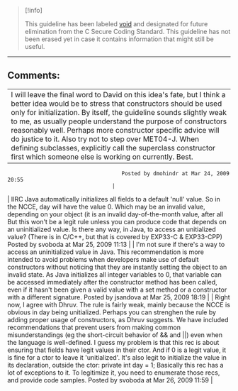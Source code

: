 > [!info]  
>
> This guideline has been labeled [void](https://wiki.sei.cmu.edu//confluence/label/seccode/void) and designated for future elimination from the C Secure Coding Standard. This guideline has not been erased yet in case it contains information that might still be useful.

------------------------------------------------------------------------
[](https://www.securecoding.cert.org/confluence/display/seccode/VOID+ROSE+Checkers?showChildren=false&showComments=false) [](https://www.securecoding.cert.org/confluence/display/seccode/99.+The+Void?showChildren=false&showComments=false) [](https://www.securecoding.cert.org/confluence/display/seccode/VOID+Take+granularity+into+account+when+comparing+floating+point+values?showChildren=false&showComments=false)
## Comments:

|  |
| ----|
| I will leave the final word to David on this idea's fate, but I think a better idea would be to stress that constructors should be used only for initialization. By itself, the guideline sounds slightly weak to me, as usually people understand the purpose of constructors reasonably well. Perhaps more constructor specific advice will do justice to it. Also try not to step over MET04-J. When defining subclasses, explicitly call the superclass constructor first which someone else is working on currently. Best.
                                        Posted by dmohindr at Mar 24, 2009 20:55
                                     |
| IIRC Java automatically initializes all fields to a default 'null' value. So in the NCCE, day will have the value 0. Which may be an invalid value, depending on your object (it is an invalid day-of-the-month value, after all  But this won't be a legit rule unless you can produce code that depends on an uninitialized value.
Is there any way, in Java, to access an unitialized value? (There is in C/C++, but that is covered by EXP33-C & EXP33-CPP)
                                        Posted by svoboda at Mar 25, 2009 11:13
                                     |
| I'm not sure if there's a way to access an uninitialized value in Java. This recommendation is more intended to avoid problems when developers make use of default constructors without noticing that they are instantly setting the object to an invalid state. 
As Java initializes all integer variables to 0, that variable can be accessed immediately after the constructor method has been called, even if it hasn't been given a valid value with a set method or a constructor with a different signature.
                                        Posted by jsandova at Mar 25, 2009 18:19
                                     |
| Right now, I agree with Dhruv. The rule is fairly weak, mainly because the NCCE is obvious in day being unitialized. Perhaps you can strenghen the rule by adding proper usage of constructors, as Dhruv suggests.  We have included recommendations that prevent users from making common misunderstandings (eg the short-circuit behavior of && and ||) even when the language is well-defined. 
I guess my problem is that this rec is about ensuring that fields have legit values in their ctor. And if 0 is a legit value, it is fine for a ctor to leave it 'unitialized'. It's also legit to initialize the value in its declaration, outside the ctor:
private int day = 1;
Basically this rec has a lot of exceptions to it. To legitimize it, you need to enumerate those recs, and provide code samples.
                                        Posted by svoboda at Mar 26, 2009 11:59
                                     |

